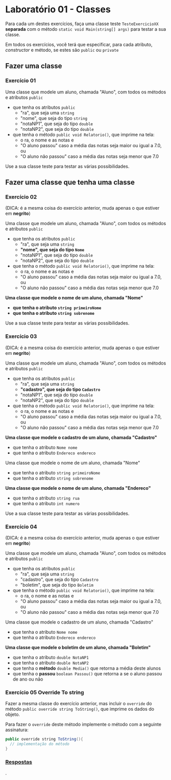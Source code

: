 # Laboratório 01 - Classes

Para cada um destes exercícios, faça uma classe teste `TesteExercicioXX` **separada** com o método `static void Main(string[] args)` para testar a sua classe.

Em todos os exercícios, você terá que especificar, para cada atributo, *constructor* e método, se estes são `public` ou `private`

## Fazer uma classe

### Exercício 01

Uma classe que modele um aluno, chamada "Aluno", com todos os métodos e atributos `public`
* que tenha os atributos `public`
	* "ra", que seja uma `string`
	* "nome", que seja do tipo `string`
	* "notaNP1", que seja do tipo `double`
	* "notaNP2", que seja do tipo `double`
* que tenha o método `public void Relatorio()`, que imprime na tela:
	* o ra, o nome e as notas e
	* "O aluno passou" caso a média das notas seja maior ou igual a 7.0, ou
	* "O aluno não passou" caso a média das notas seja menor que 7.0

Use a sua classe teste para testar as várias possibilidades.



## Fazer uma classe que tenha uma classe

### Exercício 02

(DICA: é a mesma coisa do exercício anterior, muda apenas o que estiver em **negrito**)

Uma classe que modele um aluno, chamada "Aluno", com todos os métodos e atributos `public`
* que tenha os atributos `public`
	* "ra", que seja uma `string`
	* **"nome", que seja do tipo `Nome`**
	* "notaNP1", que seja do tipo `double`
	* "notaNP2", que seja do tipo `double`
* que tenha o método `public void Relatorio()`, que imprime na tela:
	* o ra, o nome e as notas e
	* "O aluno passou" caso a média das notas seja maior ou igual a 7.0, ou
	* "O aluno não passou" caso a média das notas seja menor que 7.0

**Uma classe que modele o nome de um aluno, chamada "Nome"**
* **que tenha o atributo `string primeiroNome`**
* **que tenha o atributo `string sobrenome`**

Use a sua classe teste para testar as várias possibilidades.

### Exercício 03

(DICA: é a mesma coisa do exercício anterior, muda apenas o que estiver em **negrito**)

Uma classe que modele um aluno, chamada "Aluno", com todos os métodos e atributos `public`
* que tenha os atributos `public`
	* "ra", que seja uma `string`
	* **"cadastro", que seja do tipo `Cadastro`**
	* "notaNP1", que seja do tipo `double`
	* "notaNP2", que seja do tipo `double`
* que tenha o método `public void Relatorio()`, que imprime na tela:
	* o ra, o nome e as notas e
	* "O aluno passou" caso a média das notas seja maior ou igual a 7.0, ou
	* "O aluno não passou" caso a média das notas seja menor que 7.0

**Uma classe que modele o cadastro de um aluno, chamada "Cadastro"**
* que tenha o atributo `Nome nome`
* que tenha o atributo `Endereco endereco`

Uma classe que modele o nome de um aluno, chamada "Nome"
* que tenha o atributo `string primeiroNome`
* que tenha o atributo `string sobrenome`


**Uma classe que modele o nome de um aluno, chamada "Endereco"**
* que tenha o atributo `string rua`
* que tenha o atributo `int numero`

Use a sua classe teste para testar as várias possibilidades.


### Exercício 04

(DICA: é a mesma coisa do exercício anterior, muda apenas o que estiver em **negrito**)

Uma classe que modele um aluno, chamada "Aluno", com todos os métodos e atributos `public`
* que tenha os atributos `public`
	* "ra", que seja uma `string`
	* "cadastro", que seja do tipo `Cadastro`
	* "boletim", que seja do tipo `Boletim`
* que tenha o método `public void Relatorio()`, que imprime na tela:
	* o ra, o nome e as notas e
	* "O aluno passou" caso a média das notas seja maior ou igual a 7.0, ou
	* "O aluno não passou" caso a média das notas seja menor que 7.0

Uma classe que modele o cadastro de um aluno, chamada "Cadastro"
* que tenha o atributo `Nome nome`
* que tenha o atributo `Endereco endereco`

**Uma classe que modele o boletim de um aluno, chamada "Boletim"**
* que tenha o atributo `double NotaNP1`
* que tenha o atributo `double NotaNP2`
* que tenha o **método** `double Media()` que retorna a média deste alunos
* que tenha o **passou** `boolean Passou()` que retorna a se o aluno passou de ano ou não


### Exercício 05 Override To string

Fazer a mesma classe do exercício anterior, mas incluir o `override` do método `public override string ToString()`, que imprime os dados do objeto.

Para fazer o `override` deste método implemente o método com a seguinte assinatura:
``` java
public override string ToString(){
  // implementação do método
}
```


### [Respostas](https://github.com/viniciusdenovaes/CsCourseUnip20241/tree/main/workspace/Lab01_01/Lab01_01)


.
